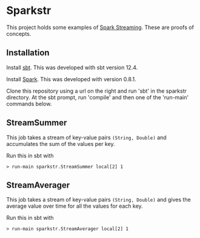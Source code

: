 Sparkstr
========

This project holds some examples of 
[Spark Streaming](http://spark.incubator.apache.org/docs/latest/index.html). 
These are proofs of concepts.

Installation
------------

Install [sbt](http://www.scala-sbt.org/).  This was developed with sbt version
12.4.  

Install [Spark](https://spark.incubator.apache.org/).  This was developed with
version 0.8.1.

Clone this repository using a url on the right and run 'sbt' in the sparkstr
directory.  At the sbt prompt, run 'compile' and then one of the 'run-main'
commands below.


StreamSummer
------------

This job takes a stream of key-value pairs `(String, Double)` and accumulates
the sum of the values per key.

Run this in sbt with

    > run-main sparkstr.StreamSummer local[2] 1


StreamAverager
--------------

This job takes a stream of key-value pairs `(String, Double)` and gives the
average value over time for all the values for each key.

Run this in sbt with

    > run-main sparkstr.StreamAverager local[2] 1


